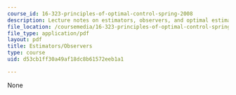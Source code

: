 ```yaml
---
course_id: 16-323-principles-of-optimal-control-spring-2008
description: Lecture notes on estimators, observers, and optimal estimators.
file_location: /coursemedia/16-323-principles-of-optimal-control-spring-2008/d53cb1ff30a49af18dc8b61572eeb1a1_lec11.pdf
file_type: application/pdf
layout: pdf
title: Estimators/Observers
type: course
uid: d53cb1ff30a49af18dc8b61572eeb1a1

---
```

None